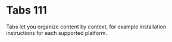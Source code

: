 # Tabs 111

Tabs let you organize content by context, for example installation instructions for each supported platform.
